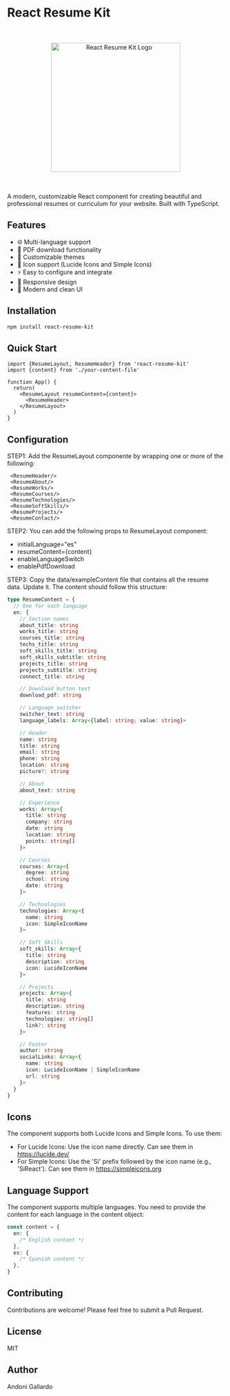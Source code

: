 # React Resume Kit

<br/>
<br/>
<div align="center">
  <img src="https://github.com/Kiyameh/react-resume-kit/blob/main/src/assets/logo.png" alt="React Resume Kit Logo" width="300"/>
</div>
<br/>
<br/>

A modern, customizable React component for creating beautiful and professional resumes or curriculum for your website. Built with TypeScript.

## Features

- 🌐 Multi-language support
- 📄 PDF download functionality
- 🎨 Customizable themes
- 🎯 Icon support (Lucide Icons and Simple Icons)
- ⚡ Easy to configure and integrate
- 📱 Responsive design
- 🎨 Modern and clean UI

## Installation

```bash
npm install react-resume-kit
```

## Quick Start

```tsx
import {ResumeLayout, ResumeHeader} from 'react-resume-kit'
import {content} from './your-content-file'

function App() {
  return(
    <ResumeLayout resumeContent={content}>
      <ResumeHeader>
    </ResumeLayout>
  )
}
```

## Configuration

STEP1: Add the ResumeLayout componente by wrapping one or more of the following:

```tsx
 <ResumeHeader/>
 <ResumeAbout/>
 <ResumeWorks/>
 <ResumeCourses/>
 <ResumeTechnologies/>
 <ResumeSoftSkills/>
 <ResumeProjects/>
 <ResumeContact/>
```

STEP2: You can add the following props to ResumeLayout component:

- initialLanguage="es"
- resumeContent={content}
- enableLanguageSwitch
- enablePdfDownload

STEP3: Copy the data/exampleContent file that contains all the resume data. Update it. The content should follow this structure:

```typescript
type ResumeContent = {
  // One for each language
  en: {
    // Section names
    about_title: string
    works_title: string
    courses_title: string
    techs_title: string
    soft_skills_title: string
    soft_skills_subtitle: string
    projects_title: string
    projects_subtitle: string
    connect_title: string

    // Download button text
    download_pdf: string

    // Language switcher
    switcher_text: string
    language_labels: Array<{label: string; value: string}>

    // Header
    name: string
    title: string
    email: string
    phone: string
    location: string
    picture?: string

    // About
    about_text: string

    // Experience
    works: Array<{
      title: string
      company: string
      date: string
      location: string
      points: string[]
    }>

    // Courses
    courses: Array<{
      degree: string
      school: string
      date: string
    }>

    // Technologies
    technologies: Array<{
      name: string
      icon: SimpleIconName
    }>

    // Soft Skills
    soft_skills: Array<{
      title: string
      description: string
      icon: LucideIconName
    }>

    // Projects
    projects: Array<{
      title: string
      description: string
      features: string
      technologies: string[]
      link?: string
    }>

    // Footer
    author: string
    socialLinks: Array<{
      name: string
      icon: LucideIconName | SimpleIconName
      url: string
    }>
  }
}
```

## Icons

The component supports both Lucide Icons and Simple Icons. To use them:

- For Lucide Icons: Use the icon name directly. Can see them in https://lucide.dev/
- For Simple Icons: Use the 'Si' prefix followed by the icon name (e.g., 'SiReact'). Can see them in https://simpleicons.org

## Language Support

The component supports multiple languages. You need to provide the content for each language in the content object:

```typescript
const content = {
  en: {
    /* English content */
  },
  es: {
    /* Spanish content */
  },
}
```

## Contributing

Contributions are welcome! Please feel free to submit a Pull Request.

## License

MIT

## Author

Andoni Gallardo
